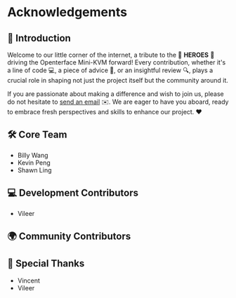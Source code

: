 # Acknowledgements

## 🚀 Introduction
Welcome to our little corner of the internet, a tribute to the 🦸 **HEROES** 🌟 driving the Openterface Mini-KVM forward! Every contribution, whether it's a line of code 💻, a piece of advice 📝, or an insightful review 🔍, plays a crucial role in shaping not just the project itself but the community around it.

If you are passionate about making a difference and wish to join us, please do not hesitate to [send an email](mailto:techxartisan@gmail.com) ✉️. We are eager to have you aboard, ready to embrace fresh perspectives and skills to enhance our project. ❤️

## 🛠 Core Team

- Billy Wang
- Kevin Peng
- Shawn Ling

## 💻 Development Contributors

- Vileer

## 🌍 Community Contributors

## 🌟 Special Thanks

- Vincent
- Vileer
